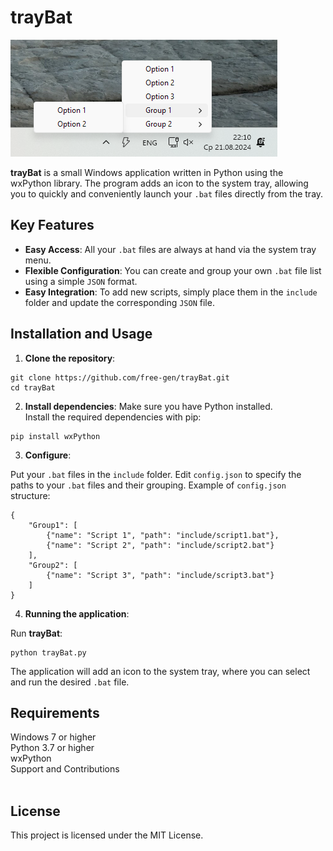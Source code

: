 # trayBat

![trayBat in system tray](/src/example.png)

**trayBat** is a small Windows application written in Python using the wxPython library. The program adds an icon to the system tray, allowing you to quickly and conveniently launch your `.bat` files directly from the tray.

## Key Features

- **Easy Access**: All your `.bat` files are always at hand via the system tray menu.
- **Flexible Configuration**: You can create and group your own `.bat` file list using a simple `JSON` format.
- **Easy Integration**: To add new scripts, simply place them in the `include` folder and update the corresponding `JSON` file.

## Installation and Usage

1. **Clone the repository**:
```
git clone https://github.com/free-gen/trayBat.git
cd trayBat
```

2. **Install dependencies**:
Make sure you have Python installed. <br/>Install the required dependencies with pip:
```
pip install wxPython
```

3. **Configure**:

Put your `.bat` files in the `include` folder.
Edit `config.json` to specify the paths to your `.bat` files and their grouping.
Example of `config.json` structure:

```
{
    "Group1": [
        {"name": "Script 1", "path": "include/script1.bat"},
        {"name": "Script 2", "path": "include/script2.bat"}
    ],
    "Group2": [
        {"name": "Script 3", "path": "include/script3.bat"}
    ]
}
```

4. **Running the application**:

Run **trayBat**:

```
python trayBat.py
```

The application will add an icon to the system tray, where you can select and run the desired `.bat` file.

## Requirements

Windows 7 or higher<br/>
Python 3.7 or higher<br/>
wxPython<br/>
Support and Contributions<br/><br/>

## License
This project is licensed under the MIT License.
